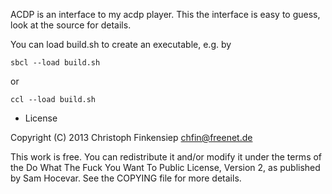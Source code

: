 ACDP is an interface to my acdp player.
This the interface is easy to guess, look at the source for details.

You can load build.sh to create an executable, e.g. by

    sbcl --load build.sh

or

    ccl --load build.sh

* License

Copyright (C) 2013 Christoph Finkensiep <chfin@freenet.de>

This work is free. You can redistribute it and/or modify it under the
terms of the Do What The Fuck You Want To Public License, Version 2,
as published by Sam Hocevar. See the COPYING file for more details.

